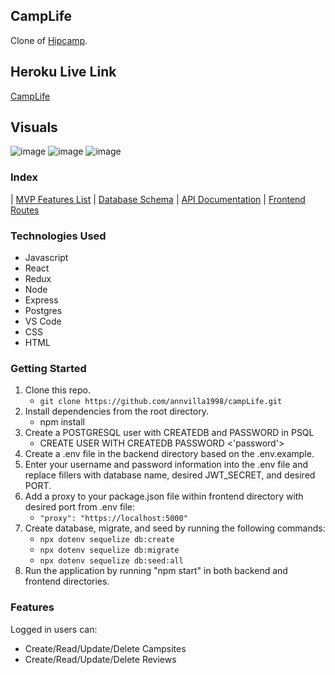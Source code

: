 ## CampLife
Clone of [Hipcamp](https://www.hipcamp.com/en-US).

## Heroku Live Link
[CampLife](https://camplife1.herokuapp.com/)

## Visuals

![image](https://user-images.githubusercontent.com/88516795/158239709-9f44b699-7a4f-45f5-b862-84bbabf8fbc5.png)
![image](https://user-images.githubusercontent.com/88516795/158239772-dfaeb9e8-0b85-431f-868f-2c37a4142e13.png)
![image](https://user-images.githubusercontent.com/88516795/158239811-cb2fcc28-d6ed-4570-a686-ffaf105af8d7.png)


### Index
| [MVP Features List](https://github.com/annvilla1998/campLife/wiki/MVP-List) | [Database Schema](https://github.com/annvilla1998/campLife/wiki/DataBase-Schema) | [API Documentation](https://github.com/annvilla1998/campLife/wiki/Backend-API-Routes) | [Frontend Routes](https://github.com/annvilla1998/campLife/wiki/Frontend-Routes)

### Technologies Used
- Javascript
- React
- Redux
- Node
- Express
- Postgres
- VS Code
- CSS
- HTML

### Getting Started
1. Clone this repo. 
    - `git clone https://github.com/annvilla1998/campLife.git`
2. Install dependencies from the root directory.
    - npm install
3. Create a POSTGRESQL user with CREATEDB and PASSWORD in PSQL
    - CREATE USER <name> WITH CREATEDB PASSWORD <'password'>
4. Create a .env file in the backend directory based on the .env.example.
5. Enter your username and password information into the .env file and replace fillers with database name, desired JWT_SECRET, and desired PORT.
6. Add a proxy to your package.json file within frontend directory with desired port from .env file:
    - `"proxy": "https://localhost:5000"`
7. Create database, migrate, and seed by running the following commands:
    - `npx dotenv sequelize db:create`
    - `npx dotenv sequelize db:migrate`
    - `npx dotenv sequelize db:seed:all`
8. Run the application by running "npm start" in both backend and frontend directories.
  
  
### Features
  Logged in users can:
   - Create/Read/Update/Delete Campsites
   - Create/Read/Update/Delete Reviews
